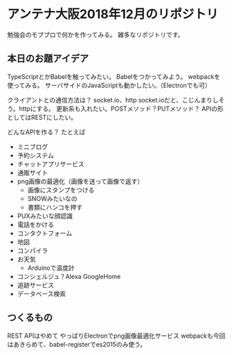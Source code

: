 # アンテナ大阪2018年12月のリポジトリ
勉強会のモブプロで何かを作ってみる。
雑多なリポジトリです。

## 本日のお題アイデア

TypeScriptとかBabelを触ってみたい。
Babelをつかってみよう。
webpackを使ってみる。
サーバサイドのJavaScriptも動かしたい。（Electronでも可）

クライアントとの通信方法は？
socket.io、http
socket.ioだと、こじんまりしそう。httpにする。
更新系も入れたい。POSTメソッド？PUTメソッド？
APIの形としてはRESTにしたい。

どんなAPIを作る？
たとえば
- ミニブログ
- 予約システム
- チャットアプリサービス
- 通販サイト
- png画像の最適化（画像を送って画像で返す）
  - 画像にスタンプをつける
  - SNOWみたいなの
  - 書類にハンコを押す
- PUXみたいな顔認識
- 電話をかける
- コンタクトフォーム
- 地図
- コンパイラ
- お天気
  - Arduinoで温度計
- コンシェルジュ？Alexa GoogleHome
- 追跡サービス
- データベース検索

## つくるもの
REST APIはやめて
やっぱりElectronでpng画像最適化サービス
webpackも今回はあきらめて、babel-registerでes2015のみ使う。

